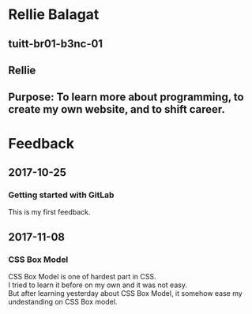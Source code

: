 # Rellie Balagat
## tuitt-br01-b3nc-01
## Rellie
## Purpose: To learn more about programming, to create my own website, and to shift career.

# Feedback
## 2017-10-25
### Getting started with GitLab
This is my first feedback.

## 2017-11-08
### CSS Box Model
CSS Box Model is one of hardest part in CSS.  
I tried to learn it before on my own and it was not easy.  
But after learning yesterday about CSS Box Model, it somehow ease my undestanding on CSS Box model.  


